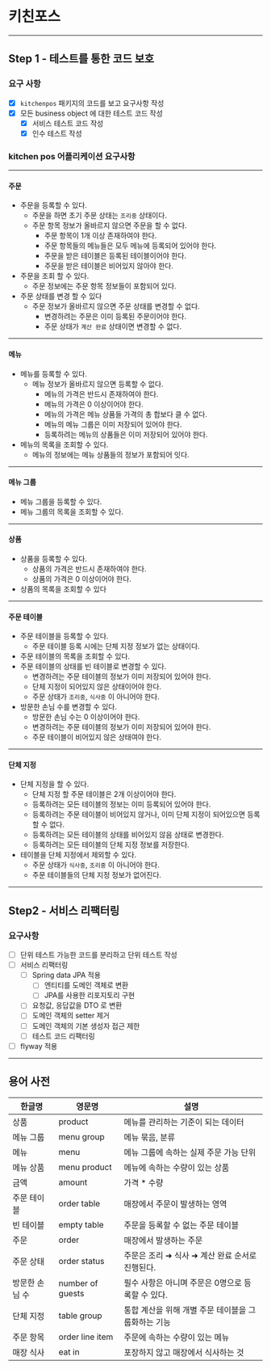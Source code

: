 # 키친포스

--- 

## Step 1 - 테스트를 통한 코드 보호
### 요구 사항
- [x] `kitchenpos` 패키지의 코드를 보고 요구사항 작성
- [x] 모든 business object 에 대한 테스트 코드 작성
  - [x] 서비스 테스트 코드 작성
  - [x] 인수 테스트 작성

### kitchen pos 어플리케이션 요구사항

---

#### 주문
- 주문을 등록할 수 있다.
  - 주문을 하면 초기 주문 상태는 `조리중` 상태이다.
  - 주문 항목 정보가 올바르지 않으면 주문을 할 수 없다.
    - 주문 항목이 1개 이상 존재하여야 한다.
    - 주문 항목들의 메뉴들은 모두 메뉴에 등록되어 있어야 한다.
    - 주문을 받은 테이블은 등록된 테이블이어야 한다.
    - 주문을 받은 테이블은 비어있지 않아야 한다.
- 주문을 조회 할 수 있다.
  - 주문 정보에는 주문 항목 정보들이 포함되어 있다.
- 주문 상태를 변경 할 수 있다
  - 주문 정보가 올바르지 않으면 주문 상태를 변경할 수 없다.
    - 변경하려는 주문은 이미 등록된 주문이어야 한다.
    - 주문 상태가 `계산 완료` 상태이면 변경할 수 없다.

---

#### 메뉴
- 메뉴를 등록할 수 있다.
  - 메뉴 정보가 올바르지 않으면 등록할 수 없다.
    - 메뉴의 가격은 반드시 존재하여야 한다.
    - 메뉴의 가격은 0 이상이어야 한다.
    - 메뉴의 가격은 메뉴 상품들 가격의 총 합보다 클 수 없다.
    - 메뉴의 메뉴 그룹은 이미 저장되어 있어야 한다.
    - 등록하려는 메뉴의 상품들은 이미 저장되어 있어야 한다. 
- 메뉴의 목록을 조회할 수 있다.
  - 메뉴의 정보에는 메뉴 상품들의 정보가 포함되어 잇다.

--- 

#### 메뉴 그룹
- 메뉴 그룹을 등록할 수 있다.
- 메뉴 그룹의 목록을 조회할 수 있다.

---

#### 상품
- 상품을 등록할 수 있다.
  - 상품의 가격은 반드시 존재하여야 한다.
  - 상품의 가격은 0 이상이어야 한다.
- 상품의 목록을 조회할 수 있다

---

#### 주문 테이블
- 주문 테이블을 등록할 수 있다.
  - 주문 테이블 등록 시에는 단체 지정 정보가 없는 상태이다.
- 주문 테이블의 목록을 조회할 수 있다.
- 주문 테이블의 상태를 빈 테이블로 변경할 수 있다.
  - 변경하려는 주문 테이블의 정보가 이미 저장되어 있어야 한다.
  - 단체 지정이 되어있지 않은 상태이어야 한다.
  - 주문 상태가 `조리중`, `식사중` 이 아니어야 한다.
- 방문한 손님 수를 변경할 수 있다.
  - 방문한 손님 수는 0 이상이어야 한다.
  - 변경하려는 주문 테이블의 정보가 이미 저장되어 있어야 한다.
  - 주문 테이블이 비어있지 않은 상태여야 한다.

---

#### 단체 지정
- 단체 지정을 할 수 있다.
  - 단체 지정 할 주문 테이블은 2개 이상이어야 한다.
  - 등록하려는 모든 테이블의 정보는 이미 등록되어 있어야 한다.
  - 등록하려는 주문 테이블이 비어있지 않거나, 이미 단체 지정이 되어있으면 등록할 수 없다.
  - 등록하려는 모든 테이블의 상태를 비어있지 않음 상태로 변경한다.
  - 등록하려는 모든 테이블의 단체 지정 정보를 저장한다.
- 테이블을 단체 지정에서 제외할 수 있다.
  - 주문 상태가 `식사중`, `조리중` 이 아니어야 한다.
  - 주문 테이블들의 단체 지정 정보가 없어진다.

--- 

## Step2 - 서비스 리팩터링

### 요구사항
- [ ] 단위 테스트 가능한 코드를 분리하고 단위 테스트 작성
- [ ] 서비스 리팩터링
  - [ ] Spring data JPA 적용
    - [ ] 엔티티를 도메인 객체로 변환
    - [ ] JPA를 사용한 리포지토리 구현
  - [ ] 요청값, 응답값을 DTO 로 변환
  - [ ] 도메인 객체의 setter 제거
  - [ ] 도메인 객체의 기본 생성자 접근 제한
  - [ ] 테스트 코드 리팩터링
- [ ] flyway 적용
--- 

## 용어 사전

| 한글명 | 영문명 | 설명 |
| --- | --- | --- |
| 상품 | product | 메뉴를 관리하는 기준이 되는 데이터 |
| 메뉴 그룹 | menu group | 메뉴 묶음, 분류 |
| 메뉴 | menu | 메뉴 그룹에 속하는 실제 주문 가능 단위 |
| 메뉴 상품 | menu product | 메뉴에 속하는 수량이 있는 상품 |
| 금액 | amount | 가격 * 수량 |
| 주문 테이블 | order table | 매장에서 주문이 발생하는 영역 |
| 빈 테이블 | empty table | 주문을 등록할 수 없는 주문 테이블 |
| 주문 | order | 매장에서 발생하는 주문 |
| 주문 상태 | order status | 주문은 조리 ➜ 식사 ➜ 계산 완료 순서로 진행된다. |
| 방문한 손님 수 | number of guests | 필수 사항은 아니며 주문은 0명으로 등록할 수 있다. |
| 단체 지정 | table group | 통합 계산을 위해 개별 주문 테이블을 그룹화하는 기능 |
| 주문 항목 | order line item | 주문에 속하는 수량이 있는 메뉴 |
| 매장 식사 | eat in | 포장하지 않고 매장에서 식사하는 것 |
